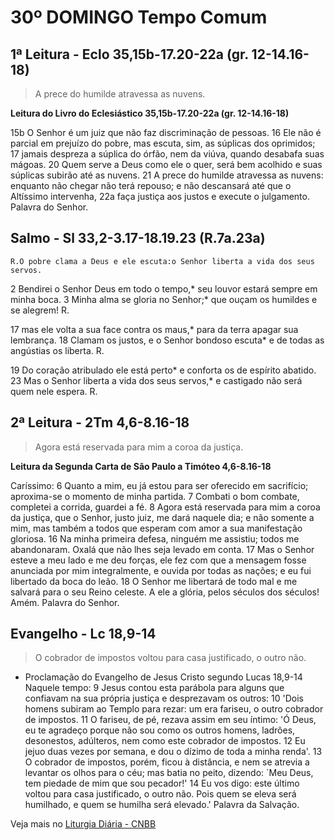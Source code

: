 # 30º DOMINGO Tempo Comum

## 1ª Leitura - Eclo 35,15b-17.20-22a (gr. 12-14.16-18)

> A prece do humilde atravessa as nuvens.

**Leitura do Livro do Eclesiástico 35,15b-17.20-22a (gr. 12-14.16-18)**

15b O Senhor é um juiz 
 que não faz discriminação de pessoas. 
16 Ele não é parcial em prejuízo do pobre, 
 mas escuta, sim, as súplicas dos oprimidos; 
17 jamais despreza a súplica do órfão, 
 nem da viúva, quando desabafa suas mágoas. 
20 Quem serve a Deus como ele o quer, será bem acolhido 
 e suas súplicas subirão até as nuvens. 
21 A prece do humilde atravessa as nuvens: 
 enquanto não chegar não terá repouso; 
 e não descansará até que o Altíssimo intervenha, 
22a faça justiça aos justos e execute o julgamento. 
 Palavra do Senhor.

## Salmo - Sl 33,2-3.17-18.19.23 (R.7a.23a)

`R.O pobre clama a Deus e ele escuta:o Senhor liberta a vida dos seus servos.`

2 Bendirei o Senhor Deus em todo o tempo,* 
 seu louvor estará sempre em minha boca. 
3 Minha alma se gloria no Senhor;* 
 que ouçam os humildes e se alegrem!  R. 
 
17 mas ele volta a sua face contra os maus,* 
 para da terra apagar sua lembrança. 
18 Clamam os justos, e o Senhor bondoso escuta* 
 e de todas as angústias os liberta.  R. 
 
19 Do coração atribulado ele está perto* 
 e conforta os de espírito abatido. 
23 Mas o Senhor liberta a vida dos seus servos,* 
 e castigado não será quem nele espera.  R.

## 2ª Leitura - 2Tm 4,6-8.16-18

> Agora está reservada para mim a coroa da justiça.

**Leitura da Segunda Carta de São Paulo a Timóteo 4,6-8.16-18**

Caríssimo: 
6 Quanto a mim, 
 eu já estou para ser oferecido em sacrifício; 
 aproxima-se o momento de minha partida. 
7 Combati o bom combate, 
 completei a corrida, 
 guardei a fé. 
8 Agora está reservada para mim a coroa da justiça, 
 que o Senhor, justo juiz, me dará naquele dia; 
 e não somente a mim, 
 mas também a todos que esperam com amor 
 a sua manifestação gloriosa. 
16 Na minha primeira defesa, ninguém me assistiu; 
 todos me abandonaram. 
 Oxalá que não lhes seja levado em conta. 
17 Mas o Senhor esteve a meu lado e me deu forças, 
 ele fez com que a mensagem 
 fosse anunciada por mim integralmente, 
 e ouvida por todas as nações; 
 e eu fui libertado da boca do leão. 
18 O Senhor me libertará de todo mal 
 e me salvará para o seu Reino celeste. 
 A ele a glória, pelos séculos dos séculos! Amém. 
 Palavra do Senhor.

## Evangelho - Lc 18,9-14

> O cobrador de impostos voltou para casa justificado, o outro não.

+ Proclamação do Evangelho de Jesus Cristo segundo Lucas 18,9-14 
 Naquele tempo: 
9 Jesus contou esta parábola 
 para alguns que confiavam na sua própria justiça 
 e desprezavam os outros: 
10 'Dois homens subiram ao Templo para rezar: 
 um era fariseu, o outro cobrador de impostos. 
11 O fariseu, de pé, rezava assim em seu íntimo: 
 'Ó Deus, eu te agradeço 
 porque não sou como os outros homens, 
 ladrões, desonestos, adúlteros, 
 nem como este cobrador de impostos. 
12 Eu jejuo duas vezes por semana, 
 e dou o dízimo de toda a minha renda'. 
13 O cobrador de impostos, porém, ficou à distância, 
 e nem se atrevia a levantar os olhos para o céu; 
 mas batia no peito, dizendo: 
 `Meu Deus, tem piedade de mim que sou pecador!' 
14 Eu vos digo: 
 este último voltou para casa justificado, o outro não. 
 Pois quem se eleva será humilhado, 
 e quem se humilha será elevado.' 
 Palavra da Salvação.

Veja mais no [Liturgia Diária - CNBB](http://liturgiadiaria.cnbb.org.br/app/user/user/UserView.php?ano=2016&mes=10&dia=23)